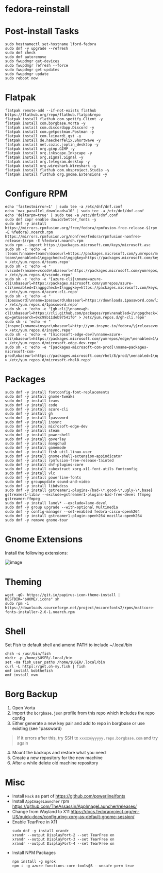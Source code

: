# fedora-reinstall


# Post-install Tasks
```
sudo hostnamectl set-hostname lford-fedora
sudo dnf -y upgrade --refresh
sudo dnf check
sudo dnf autoremove
sudo fwupdmgr get-devices
sudo fwupdmgr refresh --force
sudo fwupdmgr get-updates
sudo fwupdmgr update
sudo reboot now
```

# Flatpak
```
flatpak remote-add --if-not-exists flathub https://flathub.org/repo/flathub.flatpakrepo
flatpak install flathub com.spotify.Client -y
flatpak install com.borgbase.Vorta -y
flatpak install com.discordapp.Discord -y
flatpak install com.getpostman.Postman -y
flatpak install com.leinardi.gst -y
flatpak install de.haeckerfelix.Shortwave -y
flatpak install net.cozic.joplin_desktop -y
flatpak install org.gimp.GIMP -y
flatpak install org.inkscape.Inkscape -y
flatpak install org.signal.Signal -y
flatpak install org.telegram.desktop -y
flatpak install org.wireshark.Wireshark -y
flatpak install flathub com.obsproject.Studio -y
flatpak install flathub org.gnome.Extensions -y
```

# Configure RPM
```
echo 'fastestmirror=1' | sudo tee -a /etc/dnf/dnf.conf
echo 'max_parallel_downloads=10' | sudo tee -a /etc/dnf/dnf.conf
echo 'deltarpm=true' | sudo tee -a /etc/dnf/dnf.conf
sudo dnf copr enable dawid/better_fonts -y
sudo dnf -y install https://mirrors.rpmfusion.org/free/fedora/rpmfusion-free-release-$(rpm -E %fedora).noarch.rpm https://mirrors.rpmfusion.org/nonfree/fedora/rpmfusion-nonfree-release-$(rpm -E %fedora).noarch.rpm
sudo rpm --import https://packages.microsoft.com/keys/microsoft.asc
sudo sh -c 'echo -e "[teams]\nname=teams\nbaseurl=https://packages.microsoft.com/yumrepos/ms-teams\nenabled=1\ngpgcheck=1\ngpgkey=https://packages.microsoft.com/keys/microsoft.asc" > /etc/yum.repos.d/teams.repo'
sudo sh -c 'echo -e "[vscode]\nname=vscode\nbaseurl=https://packages.microsoft.com/yumrepos/vscode\nenabled=1\ngpgcheck=1\ngpgkey=https://packages.microsoft.com/keys/microsoft.asc" > /etc/yum.repos.d/vscode.repo'
sudo sh -c 'echo -e "[azure-cli]\nname=azure-cli\nbaseurl=https://packages.microsoft.com/yumrepos/azure-cli\nenabled=1\ngpgcheck=1\ngpgkey=https://packages.microsoft.com/keys/microsoft.asc" > /etc/yum.repos.d/azure-cli.repo'
sudo sh -c 'echo -e "[1password]\nname=1password\nbaseurl=https://downloads.1password.com/linux/rpm/beta/\$basearch\nenabled=1\ngpgcheck=1\ngpgkey=https://downloads.1password.com/linux/keys/1password.asc" > /etc/yum.repos.d/1password.repo'
sudo sh -c 'echo -e "[gh-cli]\nname=gh-cli\nbaseurl=https://cli.github.com/packages/rpm\nenabled=1\ngpgcheck=1\ngpgkey=http://keyserver.ubuntu.com/pks/lookup?op=get&search=0xc99b11deb97541f0" > /etc/yum.repos.d/gh-cli.repo'
sudo sh -c 'echo -e "[insync]\nname=insync\nbaseurl=http://yum.insync.io/fedora/\$releasever/\nenabled=1\ngpgcheck=1\ngpgkey=https://d2t3ff60b2tol4.cloudfront.net/repomd.xml.key" > /etc/yum.repos.d/insync.repo'
sudo sh -c 'echo -e "[microsoft-edge-dev]\nname=azure-cli\nbaseurl=https://packages.microsoft.com/yumrepos/edge/\nenabled=1\ngpgcheck=1\ngpgkey=https://packages.microsoft.com/keys/microsoft.asc" > /etc/yum.repos.d/microsoft-edge-dev.repo'
sudo sh -c 'echo -e "[packages-microsoft-com-prod]\nname=packages-microsoft-com-prod\nbaseurl=https://packages.microsoft.com/rhel/8/prod/\nenabled=1\ngpgcheck=1\ngpgkey=https://packages.microsoft.com/keys/microsoft.asc" > /etc/yum.repos.d/microsoft-rhel8.repo'
```

# Packages
```
sudo dnf -y install fontconfig-font-replacements
sudo dnf -y install gnome-tweaks
sudo dnf -y install teams
sudo dnf -y install code
sudo dnf -y install azure-cli
sudo dnf -y install gh
sudo dnf -y install 1password
sudo dnf -y install insync
sudo dnf -y install microsoft-edge-dev
sudo dnf -y install steam
sudo dnf -y install powershell
sudo dnf -y install goverlay
sudo dnf -y install mangohud
sudo dnf -y install gamemode
sudo dnf -y install fish util-linux-user
sudo dnf -y install gnome-shell-extension-appindicator
sudo dnf -y install rpmfusion-free-release-tainted
sudo dnf -y install dnf-plugins-core
sudo dnf -y install cabextract xorg-x11-font-utils fontconfig
sudo dnf -y install vlc
sudo dnf -y install powerline-fonts
sudo dnf -y groupupdate sound-and-video
sudo dnf -y install libdvdcss
sudo dnf -y install gstreamer1-plugins-{bad-\*,good-\*,ugly-\*,base} gstreamer1-libav --exclude=gstreamer1-plugins-bad-free-devel ffmpeg gstreamer-ffmpeg 
sudo dnf -y install lame\* --exclude=lame-devel
sudo dnf -y group upgrade --with-optional Multimedia
sudo dnf -y config-manager --set-enabled fedora-cisco-openh264
sudo dnf -y install gstreamer1-plugin-openh264 mozilla-openh264
sudo dnf -y remove gnome-tour
```

# Gnome Extensions
Install the following extensions:

![image](https://user-images.githubusercontent.com/472320/129206525-a6c3369d-06f8-44ed-afba-5b2d36682934.png)

# Theming
```
wget -qO- https://git.io/papirus-icon-theme-install | DESTDIR="$HOME/.icons" sh
sudo rpm -i https://downloads.sourceforge.net/project/mscorefonts2/rpms/msttcore-fonts-installer-2.6-1.noarch.rpm
```

# Shell
Set Fish to default shell and amend PATH to include ~/.local/bin
```
chsh -s /usr/bin/fish
mkdir -p /home/$USER/.local/bin
set -Ua fish_user_paths /home/$USER/.local/bin
curl -L https://get.oh-my.fish | fish
omf install bobthefish
omf install nvm
```

# Borg Backup
1. Open Vorta
2. Import the `borgbase.json` profile from this repo which includes the repo config
3. Either generate a new key pair and add to repo in borgbase or use existing (see 1password)
  > If it errors after this, try SSH to `xxxxx@yyyyy.repo.borgbase.com` and try again
4. Mount the backups and restore what you need
5. Create a new repository for the new machine
6. After a while delete old machine repository

# Misc
* Install `Hack` as part of https://github.com/powerline/fonts
* Install `AppImageLauncher` rpm https://github.com/TheAssassin/AppImageLauncher/releases/
* Change from Wayland to X11 https://docs.fedoraproject.org/en-US/quick-docs/configuring-xorg-as-default-gnome-session/
* Enable TearFree in X11
  ```
  sudo dnf -y install xrandr
  xrandr --output DisplayPort-2 --set TearFree on
  xrandr --output DisplayPort-3 --set TearFree on
  xrandr --output DisplayPort-4 --set TearFree on
  ```
* Install NPM Packages
  ```
  npm install -g ngrok
  npm i -g azure-functions-core-tools@3 --unsafe-perm true
  ```
